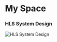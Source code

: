 # My Space

 

### HLS System Design

![HLS System Design](https://github.com/user-attachments/assets/4928ecb7-17a8-4f76-90fe-338ac1d82695)
